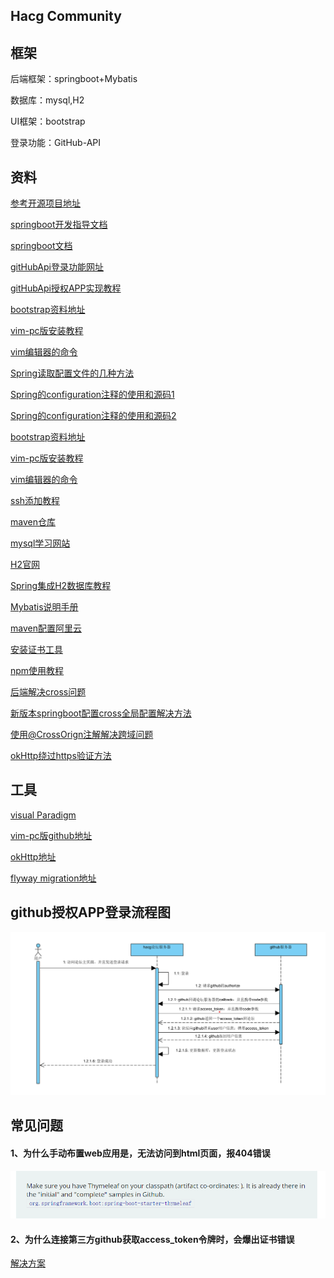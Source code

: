 ## Hacg Community

## 框架

后端框架：springboot+Mybatis

数据库：mysql,H2

UI框架：bootstrap

登录功能：GitHub-API

## 资料

[参考开源项目地址](https://github.com/codedrinker/community)

[springboot开发指导文档](https://spring.io/guides)

[springboot文档](https://spring.io/docs)

[gitHubApi登录功能网址](https://docs.github.com/cn/developers/apps/building-oauth-apps/creating-an-oauth-app)

[gitHubApi授权APP实现教程](https://docs.github.com/cn/developers/apps/building-oauth-apps/authorizing-oauth-apps)

[bootstrap资料地址](https://v3.bootcss.com/components/)

[vim-pc版安装教程](https://blog.csdn.net/weixin_54363263/article/details/120790827)

[vim编辑器的命令](https://blog.csdn.net/weixin_54363263/article/details/120790827)

[Spring读取配置文件的几种方法](https://blog.csdn.net/weixin_42236165/article/details/110549946)

[Spring的configuration注释的使用和源码1](https://blog.csdn.net/HongYu012/article/details/123090402)

[Spring的configuration注释的使用和源码2](https://www.jb51.net/article/197130.htm)

[bootstrap资料地址](https://v3.bootcss.com/components/)

[vim-pc版安装教程](https://blog.csdn.net/weixin_54363263/article/details/120790827)

[vim编辑器的命令](https://blog.csdn.net/weixin_54363263/article/details/120790827)

[ssh添加教程](https://blog.csdn.net/cider_m/article/details/122868407)

[maven仓库](https://www.mvnrepository.com)

[mysql学习网站](https://www.runoob.com/mysql)

[H2官网](https://www.h2database.com/html/main.html)

[Spring集成H2数据库教程](https://blog.csdn.net/zhangtao0417/article/details/104794912?spm=1001.2101.3001.6661.1&utm_medium=distribute.pc_relevant_t0.none-task-blog-2%7Edefault%7ECTRLIST%7Edefault-1-104794912-blog-108519392.pc_relevant_antiscanv4&depth_1-utm_source=distribute.pc_relevant_t0.none-task-blog-2%7Edefault%7ECTRLIST%7Edefault-1-104794912-blog-108519392.pc_relevant_antiscanv4&utm_relevant_index=1)

[Mybatis说明手册](http://mybatis.org/spring-boot-starter/mybatis-spring-boot-autoconfigure/)

[maven配置阿里云](https://blog.csdn.net/Y_6155/article/details/123775981)

[安装证书工具](https://shanhy.blog.csdn.net/article/details/51155224?spm=1001.2101.3001.6650.1&utm_medium=distribute.pc_relevant.none-task-blog-2%7Edefault%7ECTRLIST%7ERate-1-51155224-blog-81531746.pc_relevant_antiscanv3&depth_1-utm_source=distribute.pc_relevant.none-task-blog-2%7Edefault%7ECTRLIST%7ERate-1-51155224-blog-81531746.pc_relevant_antiscanv3&utm_relevant_index=2)

[npm使用教程](https://www.runoob.com/nodejs/nodejs-npm.html#taobaonpm)

[后端解决cross问题](https://blog.csdn.net/JokerLJG/article/details/123659384)

[新版本springboot配置cross全局配置解决方法](https://blog.csdn.net/luncky_dog/article/details/116531547)

[使用@CrossOrign注解解决跨域问题](https://blog.csdn.net/zhongguowangzhan/article/details/122851290)

[okHttp绕过https验证方法](https://blog.csdn.net/wcy18818429914/article/details/107691896)

## 工具

[visual Paradigm](https://www.visual-paradigm.com)

[vim-pc版github地址](https://github.com/vim/vim-win32-installer/releases)

[okHttp地址](https://square.github.io/okhttp/)

[flyway migration地址](https://flywaydb.org/)

## github授权APP登录流程图

![github_Sequence_diagram.png](github_Sequence_diagram.png)

## 常见问题

#### 1、为什么手动布置web应用是，无法访问到html页面，报404错误

![question1_img.png](question1_img.png)

#### 2、为什么连接第三方github获取access_token令牌时，会爆出证书错误

[解决方案](https://blog.csdn.net/gabriel576282253/article/details/81531746/)

